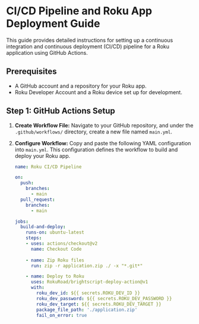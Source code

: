 # CI/CD Pipeline and Roku App Deployment Guide

This guide provides detailed instructions for setting up a continuous integration and continuous deployment (CI/CD) pipeline for a Roku application using GitHub Actions.

## Prerequisites

- A GitHub account and a repository for your Roku app.
- Roku Developer Account and a Roku device set up for development.

## Step 1: GitHub Actions Setup

1. **Create Workflow File:**
   Navigate to your GitHub repository, and under the `.github/workflows/` directory, create a new file named `main.yml`.

2. **Configure Workflow:**
   Copy and paste the following YAML configuration into `main.yml`. This configuration defines the workflow to build and deploy your Roku app.

   ```yaml
   name: Roku CI/CD Pipeline

   on:
     push:
       branches:
         - main
     pull_request:
       branches:
         - main

   jobs:
     build-and-deploy:
       runs-on: ubuntu-latest
       steps:
       - uses: actions/checkout@v2
         name: Checkout Code
         
       - name: Zip Roku files
         run: zip -r application.zip ./ -x "*.git*"

       - name: Deploy to Roku
         uses: RokuRoad/brightscript-deploy-action@v1
         with:
           roku_dev_id: ${{ secrets.ROKU_DEV_ID }}
           roku_dev_password: ${{ secrets.ROKU_DEV_PASSWORD }}
           roku_dev_target: ${{ secrets.ROKU_DEV_TARGET }}
           package_file_path: './application.zip'
           fail_on_error: true
